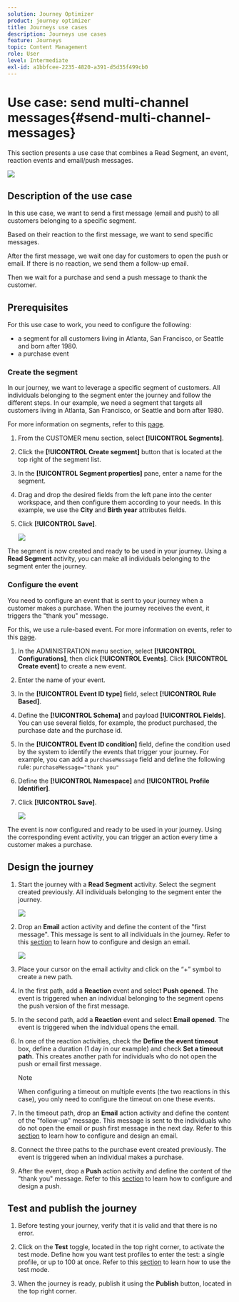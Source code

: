 ```yaml
---
solution: Journey Optimizer
product: journey optimizer
title: Journeys use cases
description: Journeys use cases
feature: Journeys
topic: Content Management
role: User
level: Intermediate
exl-id: a1bbfcee-2235-4820-a391-d5d35f499cb0
---
```

# Use case: send multi-channel messages{#send-multi-channel-messages}

This section presents a use case that combines a Read Segment, an event, reaction events and email/push messages.

![](assets/jo-uc1.png)

## Description of the use case

In this use case, we want to send a first message (email and push) to all customers belonging to a specific segment. 

Based on their reaction to the first message, we want to send specific messages.

After the first message, we wait one day for customers to open the push or email. If there is no reaction, we send them a follow-up email.

Then we wait for a purchase and send a push message to thank the customer. 

## Prerequisites

For this use case to work, you need to configure the following:

* a segment for all customers living in Atlanta, San Francisco, or Seattle and born after 1980.
* a purchase event

### Create the segment

In our journey, we want to leverage a specific segment of customers. All individuals belonging to the segment enter the journey and follow the different steps. In our example, we need a segment that targets all customers living in Atlanta, San Francisco, or Seattle and born after 1980. 

For more information on segments, refer to this [page](../segment/about-segments.md).

1. From the CUSTOMER menu section, select **[!UICONTROL Segments]**.

1. Click the **[!UICONTROL Create segment]** button that is located at the top right of the segment list.

1. In the **[!UICONTROL Segment properties]** pane, enter a name for the segment.

1. Drag and drop the desired fields from the left pane into the center workspace, and then configure them according to your needs. In this example, we use the **City** and **Birth year** attributes fields.

1. Click **[!UICONTROL Save]**. 

   ![](assets/add-attributes.png)

The segment is now created and ready to be used in your journey. Using a **Read Segment** activity, you can make all individuals belonging to the segment enter the journey. 

### Configure the event

You need to configure an event that is sent to your journey when a customer makes a purchase. When the journey receives the event, it triggers the "thank you" message.

For this, we use a rule-based event. For more information on events, refer to this [page](../event/about-events.md).

1. In the ADMINISTRATION menu section, select **[!UICONTROL Configurations]**, then click **[!UICONTROL Events]**. Click **[!UICONTROL Create event]** to create a new event. 

1. Enter the name of your event.

1. In the **[!UICONTROL Event ID type]** field, select **[!UICONTROL Rule Based]**. 

1. Define the **[!UICONTROL Schema]** and payload **[!UICONTROL Fields]**. You can use several fields, for example, the product purchased, the purchase date and the purchase id. 

1. In the **[!UICONTROL Event ID condition]** field, define the condition used by the system to identify the events that trigger your journey. For example, you can add a `purchaseMessage` field and define the following rule: `purchaseMessage="thank you"`

1. Define the **[!UICONTROL Namespace]** and **[!UICONTROL Profile Identifier]**.

1. Click **[!UICONTROL Save]**. 

   ![](assets/jo-uc2.png)

The event is now configured and ready to be used in your journey. Using the corresponding event activity, you can trigger an action every time a customer makes a purchase.

## Design the journey

1. Start the journey with a **Read Segment** activity. Select the segment created previously. All individuals belonging to the segment enter the journey.

   ![](assets/jo-uc4.png)

1. Drop an **Email** action activity and define the content of the "first message". This message is sent to all individuals in the journey. Refer to this [section](../messages/create-email.md) to learn how to configure and design an email.

   ![](assets/jo-uc5.png)

1. Place your cursor on the email activity and click on the “+” symbol to create a new path.

1. In the first path, add a **Reaction** event and select **Push opened**. The event is triggered when an individual belonging to the segment opens the push version of the first message.

1. In the second path, add a **Reaction** event and select **Email opened**. The event is triggered when the individual opens the email. 

1. In one of the reaction activities, check the **Define the event timeout** box, define a duration (1 day in our example) and check **Set a timeout path**. This creates another path for individuals who do not open the push or email first message.

   >[!NOTE]
   >
   >When configuring a timeout on multiple events (the two reactions in this case), you only need to configure the timeout on one these events.

1. In the timeout path, drop an **Email** action activity and define the content of the "follow-up" message. This message is sent to the individuals who do not open the email or push first message in the next day. Refer to this [section](../messages/create-email.md) to learn how to configure and design an email.

1. Connect the three paths to the purchase event created previously. The event is triggered when an individual makes a purchase.

1. After the event, drop a **Push** action activity and define the content of the "thank you" message. Refer to this [section](../push/create-push.md) to learn how to configure and design a push.

## Test and publish the journey

1. Before testing your journey, verify that it is valid and that there is no error.

1. Click on the **Test** toggle, located in the top right corner, to activate the test mode. Define how you want test profiles to enter the test: a single profile, or up to 100 at once. Refer to this [section](testing-the-journey.md) to learn how to use the test mode.

1. When the journey is ready, publish it using the **Publish** button, located in the top right corner.
